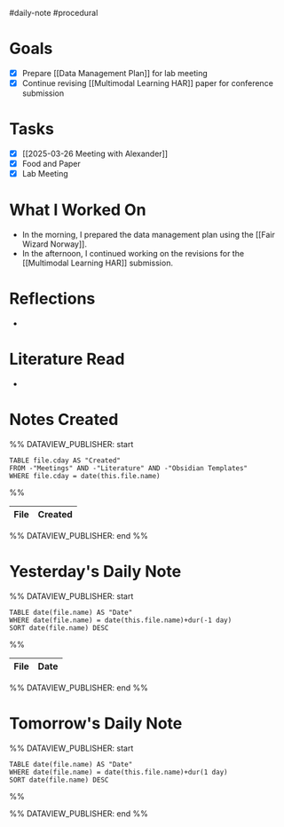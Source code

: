 #daily-note #procedural 

# Goals

- [x] Prepare [[Data Management Plan]] for lab meeting
- [x] Continue revising [[Multimodal Learning HAR]] paper for conference submission

# Tasks

- [x] [[2025-03-26 Meeting with Alexander]]
- [x] Food and Paper
- [x] Lab Meeting

# What I Worked On

- In the morning, I prepared the data management plan using the [[Fair Wizard Norway]].
- In the afternoon, I continued working on the revisions for the [[Multimodal Learning HAR]] submission.

# Reflections

- 

# Literature Read

- 

# Notes Created


%% DATAVIEW_PUBLISHER: start
```dataview
TABLE file.cday AS "Created"
FROM -"Meetings" AND -"Literature" AND -"Obsidian Templates"
WHERE file.cday = date(this.file.name)
```
%%

| File | Created |
| ---- | ------- |

%% DATAVIEW_PUBLISHER: end %%

# Yesterday's Daily Note

%% DATAVIEW_PUBLISHER: start
```dataview
TABLE date(file.name) AS "Date"
WHERE date(file.name) = date(this.file.name)+dur(-1 day)
SORT date(file.name) DESC
```
%%

| File | Date |
| ---- | ---- |

%% DATAVIEW_PUBLISHER: end %%
# Tomorrow's Daily Note

%% DATAVIEW_PUBLISHER: start
```dataview
TABLE date(file.name) AS "Date"
WHERE date(file.name) = date(this.file.name)+dur(1 day)
SORT date(file.name) DESC
```
%%

%% DATAVIEW_PUBLISHER: end %%


